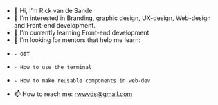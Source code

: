 - 👋 Hi, I’m Rick van de Sande
- 👀 I’m interested in Branding, graphic design, UX-design, Web-design and Front-end development.
- 🌱 I’m currently learning Front-end development
- 💞️ I’m looking for mentors that help me learn:
-     - GIT
-     - How to use the terminal
-     - How to make reusable components in web-dev
- 📫 How to reach me: rwwvds@gmail.com

<!---
RRWWVDS/RRWWVDS is a ✨ special ✨ repository because its `README.md` (this file) appears on your GitHub profile.
You can click the Preview link to take a look at your changes.
--->
